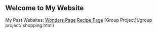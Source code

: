 ## Welcome to My Website
My Past Websites:
[Wonders Page](/Wonders/Tourism.html)
[Recipe Page](/recipe/recipe.html)
[Group Project](/group project/ shopping.html)

